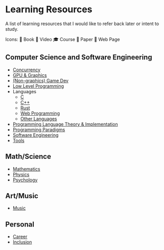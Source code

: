 # Learning Resources

A list of learning resources that I would like to refer back later or intent to study.

Icons: 📘 Book 🎥 Video 🎓 Course 📄 Paper 🔗 Web Page

## Computer Science and Software Engineering
- [Concurrency](concurrency.md)
- [GPU & Graphics](gpu_and_computer_graphics.md)
- [(Non-graphics) Game Dev](gamedev.md)
- [Low Level Programming](low_level_programming.md)
- Languages
  - [C](c.md)
  - [C++](cpp.md)
  - [Rust](rust.md)
  - [Web Programming](web.md)
  - [Other Languages](misc_languages.md)
- [Programming Language Theory & Implementation](pl.md)
- [Programming Paradigms](programming_paradigms.md)
- [Software Engineering](software_engineering.md)
- [Tools](tools.md)

## Math/Science
- [Mathematics](mathematics.md)
- [Physics](physics.md)
- [Psychology](psychology.md)

## Art/Music
- [Music](music.md)

## Personal
- [Career](career.md)
- [Inclusion](inclusion.md)